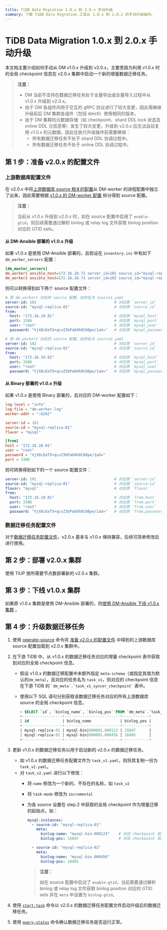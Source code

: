 ```yaml
---
title: TiDB Data Migration 1.0.x 到 2.0.x 手动升级
summary: 了解 TiDB Data Migration 工具从 1.0.x 到 2.0.2 的手动升级操作。
---
```


# TiDB Data Migration 1.0.x 到 2.0.x 手动升级

本文档主要介绍如何手动从 DM v1.0.x 升级到 v2.0.x，主要思路为利用 v1.0.x 时的全局 checkpoint 信息在 v2.0.x 集群中启动一个新的增量数据迁移任务。

> **注意：**
>
> - DM 当前不支持在数据迁移任务处于全量导出或全量导入过程中从 v1.0.x 升级到 v2.0.x。
> - 由于 DM 各组件间用于交互的 gRPC 协议进行了较大变更，因此需确保升级前后 DM 集群各组件（包括 dmctl）使用相同的版本。
> - 由于 DM 集群的元数据存储（如 checkpoint、shard DDL lock 状态及 online DDL 元信息等）发生了较大变更，升级到 v2.0.x 后无法自动复用 v1.0.x 的元数据，因此在执行升级操作前需要确保：
>     - 所有数据迁移任务不处于 shard DDL 协调过程中。
>     - 所有数据迁移任务不处于 online DDL 协调过程中。

## 第 1 步：准备 v2.0.x 的配置文件

### 上游数据库配置文件

在 v2.0.x 中将[上游数据库 source 相关的配置](source-configuration-file.md)从 DM-worker 的进程配置中独立了出来，因此需要根据 [v1.0.x 的 DM-worker 配置](https://docs.pingcap.com/zh/tidb-data-migration/stable/dm-worker-configuration-file) 拆分得到 source 配置。

> **注意：**
>
> 当前从 v1.0.x 升级到 v2.0.x 时，如在 source 配置中启用了 `enable-gtid`，则后续需要通过解析 binlog 或 relay log 文件获取 binlog position 对应的 GTID sets。

#### 从 DM-Ansible 部署的 v1.0.x 升级

如果 v1.0.x 是使用 DM-Ansible 部署的，且假设在 `inventory.ini` 中有如下 `dm_worker_servers` 配置：

```ini
[dm_master_servers]
dm_worker1 ansible_host=172.16.10.72 server_id=101 source_id="mysql-replica-01" mysql_host=172.16.10.81 mysql_user=root mysql_password='VjX8cEeTX+qcvZ3bPaO4h0C80pe/1aU=' mysql_port=3306
dm_worker2 ansible_host=172.16.10.73 server_id=102 source_id="mysql-replica-02" mysql_host=172.16.10.82 mysql_user=root mysql_password='VjX8cEeTX+qcvZ3bPaO4h0C80pe/1aU=' mysql_port=3306
```

则可以转换得到如下两个 source 配置文件：

```yaml
# 原 dm_worker1 对应的 source 配置，如命名为 source1.yaml
server-id: 101                                   # 对应原 `server_id`
source-id: "mysql-replica-01"                    # 对应原 `source_id`
from:
  host: "172.16.10.81"                           # 对应原 `mysql_host`
  port: 3306                                     # 对应原 `mysql_port`
  user: "root"                                   # 对应原 `mysql_user`
  password: "VjX8cEeTX+qcvZ3bPaO4h0C80pe/1aU="   # 对应原 `mysql_password`
```

```yaml
# 原 dm_worker2 对应的 source 配置，如命名为 source2.yaml
server-id: 102                                   # 对应原 `server_id`
source-id: "mysql-replica-02"                    # 对应原 `source_id`
from:
  host: "172.16.10.82"                           # 对应原 `mysql_host`
  port: 3306                                     # 对应原 `mysql_port`
  user: "root"                                   # 对应原 `mysql_user`
  password: "VjX8cEeTX+qcvZ3bPaO4h0C80pe/1aU="   # 对应原 `mysql_password`
```

#### 从 Binary 部署的 v1.0.x 升级

如果 v1.0.x 是使用 Binary 部署的，且对应的 DM-worker 配置如下：

```toml
log-level = "info"
log-file = "dm-worker.log"
worker-addr = ":8262"

server-id = 101
source-id = "mysql-replica-01"
flavor = "mysql"

[from]
host = "172.16.10.81"
user = "root"
password = "VjX8cEeTX+qcvZ3bPaO4h0C80pe/1aU="
port = 3306
```

则可转换得到如下的一个 source 配置文件：

```yaml
server-id: 101                                   # 对应原 `server-id`
source-id: "mysql-replica-01"                    # 对应原 `source-id`
flavor: "mysql"                                  # 对应原 `flavor`
from:
  host: "172.16.10.81"                           # 对应原 `from.host`
  port: 3306                                     # 对应原 `from.port`
  user: "root"                                   # 对应原 `from.user`
  password: "VjX8cEeTX+qcvZ3bPaO4h0C80pe/1aU="   # 对应原 `from.password`
```

### 数据迁移任务配置文件

对于[数据迁移任务配置文件](task-configuration-file.md)，v2.0.x 基本与 v1.0.x 保持兼容，后续可简单修改后进行使用。

## 第 2 步：部署 v2.0.x 集群

使用 TiUP 按所需要节点数部署新的 v2.0.x 集群。

## 第 3 步：下线 v1.0.x 集群

如果原 v1.0.x 集群是使用 DM-Ansible 部署的，则[使用 DM-Ansible 下线 v1.0.x 集群](https://docs.pingcap.com/zh/tidb-data-migration/stable/cluster-operations#%E4%B8%8B%E7%BA%BF%E9%9B%86%E7%BE%A4) 。

## 第 4 步：升级数据迁移任务

1. 使用 [operate-source](manage-source.md#加载数据源配置) 命令将 [准备 v2.0.x 的配置文件](#第-1-步准备-v20x-的配置文件) 中得到的上游数据库 source 配置加载到 v2.0.x 集群中。

2. 在下游 TiDB 中，从 v1.0.x 的数据迁移任务对应的增量 checkpoint 表中获取到对应的全局 checkpoint 信息。

    - 假设 v1.0.x 的数据迁移配置中未额外指定 `meta-schema`（或指定其值为默认的`dm_meta`），且对应的任务名为 `task_v1`，则对应的 checkpoint 信息在下游 TiDB 的 ``` `dm_meta`.`task_v1_syncer_checkpoint` ``` 表中。
    - 使用以下 SQL 语句分别获取该数据迁移任务对应的所有上游数据库 source 的全局 checkpoint 信息。

        ```sql
        > SELECT `id`, `binlog_name`, `binlog_pos` FROM `dm_meta`.`task_v1_syncer_checkpoint` WHERE `is_global`=1;
        +------------------+-------------------------+------------+
        | id               | binlog_name             | binlog_pos |
        +------------------+-------------------------+------------+
        | mysql-replica-01 | mysql-bin|000001.000123 | 15847      |
        | mysql-replica-02 | mysql-bin|000001.000456 | 10485      |
        +------------------+-------------------------+------------+
        ```

3. 更新 v1.0.x 的数据迁移任务以用于启动新的 v2.0.x 的数据迁移任务。

    - 如 v1.0.x 的数据迁移任务配置文件为 `task_v1.yaml`，则将其复制一份为 `task_v2.yaml`。
    - 对 `task_v2.yaml` 进行以下修改：
        - 将 `name` 修改为一个新的、不存在的名称，如 `task_v2`
        - 将 `task-mode` 修改为 `incremental`
        - 为各 source 设置在 step.2 中获取的全局 checkpoint 作为增量迁移的起始点，如：

            ```yaml
            mysql-instances:
              - source-id: "mysql-replica-01"
                meta:
                  binlog-name: "mysql-bin.000123"    # 对应 checkpoint 信息中的 `binlog_name`，但不包含 `|000001` 部分
                  binlog-pos: 15847                  # 对应 checkpoint 信息中的 `binlog_pos`
            
              - source-id: "mysql-replica-02"
                meta:
                  binlog-name: "mysql-bin.000456"
                  binlog-pos: 10485
            ```
            
            > **注意：**
            >
            > 如在 source 配置中启动了 `enable-gtid`，当前需要通过解析 binlog 或 relay log 文件获取 binlog position 对应的 GTID sets 并在 `meta` 中设置为 `binlog-gtid`。

4. 使用 [`start-task`](create-task.md) 命令以 v2.0.x 的数据迁移任务配置文件启动升级后的数据迁移任务。

5. 使用 [`query-status`](query-status.md) 命令确认数据迁移任务是否运行正常。
